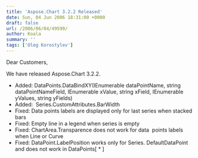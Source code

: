 ```yaml
---
title: 'Aspose.Chart 3.2.2 Released'
date: Sun, 04 Jun 2006 18:31:00 +0000
draft: false
url: /2006/06/04/49599/
author: Koala
summary: ''
tags: ['Oleg Korostylev']
---
```


Dear Customers,

We have released Aspose.Chart 3.2.2.

*   Added: DataPoints.DataBindXY(IEnumerable dataPointName, string dataPointNameField, IEnumerable xValue, string xField, IEnumerable  
    yValues, string yFields)
*   Added:  Series.CustomAttributes.BarWidth
*   Fixed: Data points labels are displayed only for last series when stacked bars
*   Fixed: Empty line in a legend when series is empty
*   Fixed: ChartArea.Transparence does not work for data  points labels when Line or Curve
*   Fixed: DataPoint.LabelPosition works only for Series. DefaultDataPoint and does not work in DataPoints\[ \* \]







